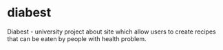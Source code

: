 # diabest
Diabest - university project about site which allow users to create recipes that can be eaten by people with health problem.
